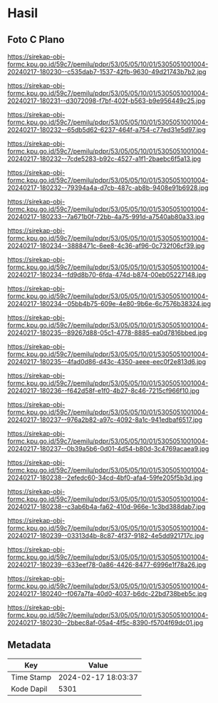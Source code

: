 # Hasil

## Foto C Plano

https://sirekap-obj-formc.kpu.go.id/59c7/pemilu/pdpr/53/05/05/10/01/5305051001004-20240217-180230--c535dab7-1537-42fb-9630-49d21743b7b2.jpg

https://sirekap-obj-formc.kpu.go.id/59c7/pemilu/pdpr/53/05/05/10/01/5305051001004-20240217-180231--d3072098-f7bf-402f-b563-b9e956449c25.jpg

https://sirekap-obj-formc.kpu.go.id/59c7/pemilu/pdpr/53/05/05/10/01/5305051001004-20240217-180232--65db5d62-6237-464f-a754-c77ed31e5d97.jpg

https://sirekap-obj-formc.kpu.go.id/59c7/pemilu/pdpr/53/05/05/10/01/5305051001004-20240217-180232--7cde5283-b92c-4527-a1f1-2baebc6f5a13.jpg

https://sirekap-obj-formc.kpu.go.id/59c7/pemilu/pdpr/53/05/05/10/01/5305051001004-20240217-180232--79394a4a-d7cb-487c-ab8b-9408e91b6928.jpg

https://sirekap-obj-formc.kpu.go.id/59c7/pemilu/pdpr/53/05/05/10/01/5305051001004-20240217-180233--7a671b0f-72bb-4a75-991d-a7540ab80a33.jpg

https://sirekap-obj-formc.kpu.go.id/59c7/pemilu/pdpr/53/05/05/10/01/5305051001004-20240217-180234--3888471c-6ee8-4c36-af96-0c732f06cf39.jpg

https://sirekap-obj-formc.kpu.go.id/59c7/pemilu/pdpr/53/05/05/10/01/5305051001004-20240217-180234--fd9d8b70-6fda-474d-b874-00eb05227148.jpg

https://sirekap-obj-formc.kpu.go.id/59c7/pemilu/pdpr/53/05/05/10/01/5305051001004-20240217-180234--05bb4b75-609e-4e80-9b6e-6c7576b38324.jpg

https://sirekap-obj-formc.kpu.go.id/59c7/pemilu/pdpr/53/05/05/10/01/5305051001004-20240217-180235--89267d88-05c1-4778-8885-ea0d7816bbed.jpg

https://sirekap-obj-formc.kpu.go.id/59c7/pemilu/pdpr/53/05/05/10/01/5305051001004-20240217-180235--4fad0d86-d43c-4350-aeee-eec0f2e813d6.jpg

https://sirekap-obj-formc.kpu.go.id/59c7/pemilu/pdpr/53/05/05/10/01/5305051001004-20240217-180236--f642d58f-e1f0-4b27-8c46-7215cf966f10.jpg

https://sirekap-obj-formc.kpu.go.id/59c7/pemilu/pdpr/53/05/05/10/01/5305051001004-20240217-180237--976a2b82-a97c-4092-8a1c-941edbaf6517.jpg

https://sirekap-obj-formc.kpu.go.id/59c7/pemilu/pdpr/53/05/05/10/01/5305051001004-20240217-180237--0b39a5b6-0d01-4d54-b80d-3c4769acaea9.jpg

https://sirekap-obj-formc.kpu.go.id/59c7/pemilu/pdpr/53/05/05/10/01/5305051001004-20240217-180238--2efedc60-34cd-4bf0-afa4-59fe205f5b3d.jpg

https://sirekap-obj-formc.kpu.go.id/59c7/pemilu/pdpr/53/05/05/10/01/5305051001004-20240217-180238--c3ab6b4a-fa62-410d-966e-1c3bd388dab7.jpg

https://sirekap-obj-formc.kpu.go.id/59c7/pemilu/pdpr/53/05/05/10/01/5305051001004-20240217-180239--03313d4b-8c87-4f37-9182-4e5dd921717c.jpg

https://sirekap-obj-formc.kpu.go.id/59c7/pemilu/pdpr/53/05/05/10/01/5305051001004-20240217-180239--633eef78-0a86-4426-8477-6996e1f78a26.jpg

https://sirekap-obj-formc.kpu.go.id/59c7/pemilu/pdpr/53/05/05/10/01/5305051001004-20240217-180240--f067a7fa-40d0-4037-b6dc-22bd738beb5c.jpg

https://sirekap-obj-formc.kpu.go.id/59c7/pemilu/pdpr/53/05/05/10/01/5305051001004-20240217-180230--2bbec8af-05a4-4f5c-8390-f5704f69dc01.jpg


## Metadata

| Key        | Value               |
| ---------- | ------------------- |
| Time Stamp | 2024-02-17 18:03:37 |
| Kode Dapil | 5301                |



